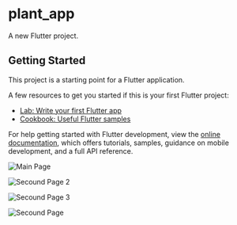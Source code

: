 # plant_app

A new Flutter project.

## Getting Started

This project is a starting point for a Flutter application.

A few resources to get you started if this is your first Flutter project:

- [Lab: Write your first Flutter app](https://docs.flutter.dev/get-started/codelab)
- [Cookbook: Useful Flutter samples](https://docs.flutter.dev/cookbook)

For help getting started with Flutter development, view the
[online documentation](https://docs.flutter.dev/), which offers tutorials,
samples, guidance on mobile development, and a full API reference.

![Main Page](https://user-images.githubusercontent.com/92115431/185806260-02b04c6a-7f8f-45d1-9747-a4160e88f005.JPG)

![Secound Page 2](https://user-images.githubusercontent.com/92115431/185806267-c80d352c-3b4f-454b-9d97-f9f0741527f6.JPG)

![Secound Page 3](https://user-images.githubusercontent.com/92115431/185806268-85fd7838-abd0-4689-bdff-b6ef15892cda.JPG)

![Secound Page](https://user-images.githubusercontent.com/92115431/185806269-da790b36-c955-417d-9e57-30046250a357.JPG)

